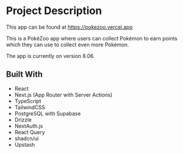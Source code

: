 # Project Description

This app can be found at https://pokezoo.vercel.app

This is a PokéZoo app where users can collect Pokémon to earn points which they can use to collect even more Pokémon.

The app is currently on version 8.06.

## Built With

- React
- Next.js (App Router with Server Actions)
- TypeScript
- TailwindCSS
- PostgreSQL with Supabase
- Drizzle
- NextAuth.js
- React Query
- shadcn/ui
- Upstash
